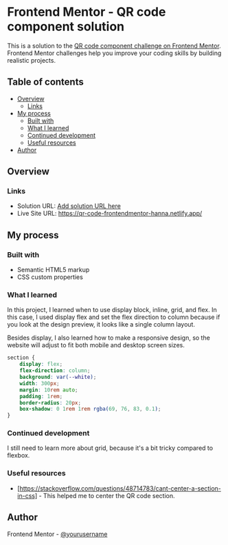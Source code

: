 # Frontend Mentor - QR code component solution

This is a solution to the [QR code component challenge on Frontend Mentor](https://www.frontendmentor.io/challenges/qr-code-component-iux_sIO_H). Frontend Mentor challenges help you improve your coding skills by building realistic projects. 

## Table of contents

- [Overview](#overview)
  - [Links](#links)
- [My process](#my-process)
  - [Built with](#built-with)
  - [What I learned](#what-i-learned)
  - [Continued development](#continued-development)
  - [Useful resources](#useful-resources)
- [Author](#author)

## Overview

### Links

- Solution URL: [Add solution URL here](https://your-solution-url.com)
- Live Site URL: https://qr-code-frontendmentor-hanna.netlify.app/

## My process

### Built with

- Semantic HTML5 markup
- CSS custom properties

### What I learned

In this project, I learned when to use display block, inline, grid, and flex. In this case, I used display flex and set the flex direction to column because if you look at the design preview, it looks like a single column layout.

Besides display, I also learned how to make a responsive design, so the website will adjust to fit both mobile and desktop screen sizes.

```css
section {
    display: flex;
    flex-direction: column;
    background: var(--white);
    width: 300px;
    margin: 10rem auto;
    padding: 1rem;
    border-radius: 20px;
    box-shadow: 0 1rem 1rem rgba(69, 76, 83, 0.1);
}
```

### Continued development

I still need to learn more about grid, because it's a bit tricky compared to flexbox.

### Useful resources

- [https://stackoverflow.com/questions/48714783/cant-center-a-section-in-css] - This helped me to center the QR code section.

## Author

Frontend Mentor - [@yourusername](https://www.frontendmentor.io/profile/yourusername)